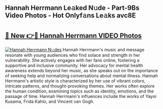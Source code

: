 ## Hannah Herrmann Le𝚊ked N𝚞de - Part-9Bs Video Photos - Hot Onlyf𝚊ns Le𝚊ks avc8E

# <h2><a href="http://ab20852.deff.icu/?id=Hannah+Herrmann">🔗 New 👉🔴 Hannah Herrmann VIDEO Photos</a></h2>

[![Hannah Herrmann N𝚞des](https://i.imgur.com/rIISA9y.gif)](http://ab20852.deff.icu/?id=Hannah+Herrmann)
Hannah Herrmann's music and message resonate with young audiences who find solace and strength in her vulnerability. She actively engages with her fans online, fostering a supportive and inclusive community. Her advocacy for mental health awareness extends beyond her music, as she speaks out on the importance of seeking help and normalizing conversations about mental illness. Hannah Herrmann's artistic style is characterized by her use of vibrant colors, intricate patterns, and thought-provoking themes. Her works often explore the human condition, examining topics such as identity, emotions, and the passage of time. Hannah Herrmann's influences include the works of Yayoi Kusama, Frida Kahlo, and Vincent van Gogh.
